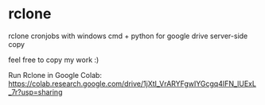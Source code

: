 # rclone
rclone cronjobs with windows cmd + python for google drive server-side copy

feel free to copy my work :)
 
 
 
Run Rclone in Google Colab: https://colab.research.google.com/drive/1jXtI_VrARYFgwIYGcgq4IFN_lUExL_7r?usp=sharing

